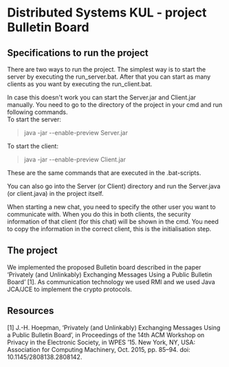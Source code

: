 # Distributed Systems KUL - project Bulletin Board

## Specifications to run the project
There are two ways to run the project. The simplest way is to start the server by executing the run_server.bat. After that you can start as many clients as you want by executing the run_client.bat.   


In case this doesn't work you can start the Server.jar and Client.jar manually. You need to go to the directory of the project in your cmd and run following commands.  \
To start the server: 
>java -jar --enable-preview Server.jar

To start the client:  
>java -jar --enable-preview Client.jar

These are the same commands that are executed in the .bat-scripts.  


You can also go into the Server (or Client) directory and run the Server.java (or client.java) in the project itself.

When starting a new chat, you need to specify the other user you want to communicate with. When you do this in both clients, the security information of that client (for this chat) will be shown in the cmd. You need to copy the information in the correct client, this is the initialisation step.


## The project
We implemented the proposed Bulletin board described in the paper ‘Privately (and Unlinkably) Exchanging Messages Using a Public Bulletin Board’ [1]. As communication technology we used RMI and we used Java JCA/JCE to implement the crypto protocols. 



## Resources
[1] J.-H. Hoepman, ‘Privately (and Unlinkably) Exchanging Messages Using a Public Bulletin Board’, in Proceedings of the 14th ACM Workshop on Privacy in the Electronic Society, in WPES ’15. New York, NY, USA: Association for Computing Machinery, Oct. 2015, pp. 85–94. doi: 10.1145/2808138.2808142.
